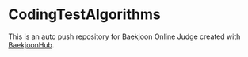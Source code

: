 # CodingTestAlgorithms
This is an auto push repository for Baekjoon Online Judge created with [BaekjoonHub](https://github.com/BaekjoonHub/BaekjoonHub).
